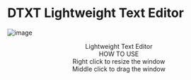 # DTXT Lightweight Text Editor
![image](https://user-images.githubusercontent.com/124361703/221480882-6b661a62-9955-49ca-adcc-ceae242b8ef2.png)<br> 
<p align="center">
Lightweight Text Editor  <br> 
HOW TO USE<br> 
Right click to resize the window<br> 
Middle click to drag the window<br> 

